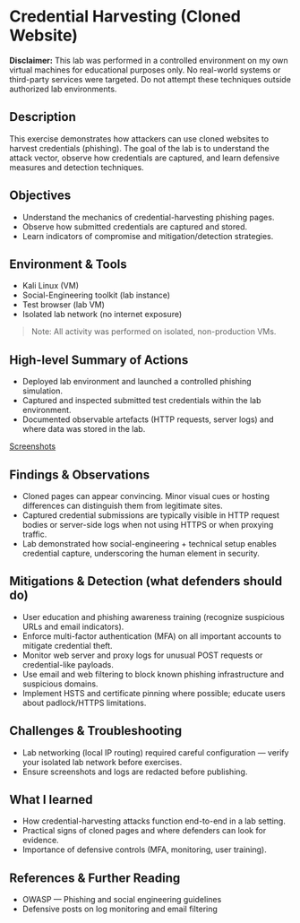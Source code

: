 # Credential Harvesting (Cloned Website)

**Disclaimer:** This lab was performed in a controlled environment on my own virtual machines for educational purposes only. No real-world systems or third-party services were targeted. Do not attempt these techniques outside authorized lab environments.

## Description
This exercise demonstrates how attackers can use cloned websites to harvest credentials (phishing). The goal of the lab is to understand the attack vector, observe how credentials are captured, and learn defensive measures and detection techniques.

## Objectives
- Understand the mechanics of credential-harvesting phishing pages.
- Observe how submitted credentials are captured and stored.
- Learn indicators of compromise and mitigation/detection strategies.

## Environment & Tools
- Kali Linux (VM)
- Social-Engineering toolkit (lab instance)
- Test browser (lab VM)
- Isolated lab network (no internet exposure)

> Note: All activity was performed on isolated, non-production VMs.

## High-level Summary of Actions
- Deployed lab environment and launched a controlled phishing simulation.
- Captured and inspected submitted test credentials within the lab environment.
- Documented observable artefacts (HTTP requests, server logs) and where data was stored in the lab.

[Screenshots](./Screenshots/)

## Findings & Observations
- Cloned pages can appear convincing. Minor visual cues or hosting differences can distinguish them from legitimate sites.
- Captured credential submissions are typically visible in HTTP request bodies or server-side logs when not using HTTPS or when proxying traffic.
- Lab demonstrated how social-engineering + technical setup enables credential capture, underscoring the human element in security.

## Mitigations & Detection (what defenders should do)
- User education and phishing awareness training (recognize suspicious URLs and email indicators).  
- Enforce multi-factor authentication (MFA) on all important accounts to mitigate credential theft.  
- Monitor web server and proxy logs for unusual POST requests or credential-like payloads.  
- Use email and web filtering to block known phishing infrastructure and suspicious domains.  
- Implement HSTS and certificate pinning where possible; educate users about padlock/HTTPS limitations.

## Challenges & Troubleshooting
- Lab networking (local IP routing) required careful configuration — verify your isolated lab network before exercises.  
- Ensure screenshots and logs are redacted before publishing.

## What I learned
- How credential-harvesting attacks function end-to-end in a lab setting.  
- Practical signs of cloned pages and where defenders can look for evidence.  
- Importance of defensive controls (MFA, monitoring, user training).

## References & Further Reading
- OWASP — Phishing and social engineering guidelines  
- Defensive posts on log monitoring and email filtering

